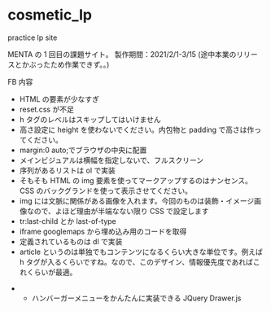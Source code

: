 # cosmetic_lp

practice lp site

MENTA の 1 回目の課題サイト。
製作期間：2021/2/1-3/15 (途中本業のリリースとかぶったため作業できず。。)

FB 内容

- HTML の要素が少なすぎ
- reset.css が不足
- h タグのレベルはスキップしてはいけません
- 高さ設定に height を使わないでください。内包物と padding で高さは作ってください。
- margin:0 auto;でブラウザの中央に配置
- メインビジュアルは横幅を指定しないで、フルスクリーン
- 序列があるリストは ol で実装
- そもそも HTML の img 要素を使ってマークアップするのはナンセンス。CSS のバックグランドを使って表示させてください。
- img には文脈に関係がある画像を入れます。今回のものは装飾・イメージ画像なので、よほど理由が半端なない限り CSS で設定します
- tr:last-child とか last-of-type
- iframe googlemaps から埋め込み用のコードを取得
- 定義されているものは dl で実装
- article というのは単独でもコンテンツになるくらい大きな単位です。例えば h タグが入るくらいですね。なので、このデザイン、情報優先度であればこれくらいが最適。
<ul class="blog-card-container">
	<li class="blog-cards">


- ハンバーガーメニューをかんたんに実装できる JQuery Drawer.js
